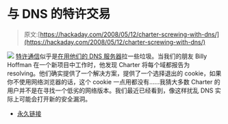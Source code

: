 # 与 DNS 的特许交易

> 原文:[https://hackaday.com/2008/05/12/charter-screwing-with-dns/](https://hackaday.com/2008/05/12/charter-screwing-with-dns/)

![](../Images/eb0aa161e1411725221a2ee74193732f.png)
[特许通信](http://www.charter.com/Visitors/Products.aspx?MenuItem=3)似乎是[在用他们的 DNS 服务器](http://www.memestreams.net/thread/bid38048/)拉一些垃圾。当我们的朋友 Billy Hoffman 在一个新项目中工作时，他发现 Charter 将每个域都报告为 resolving。他们确实提供了一个解决方案，提供了一个选择退出的 cookie，如果你不使用网络浏览器的话，这个 cookie 一点用都没有……我猜大多数 Charter 的用户并不是在寻找一个低劣的网络版本。我们最近已经看到，像这样扰乱 DNS 实际上可能会打开新的安全漏洞。

*   [永久链接](http://www.memestreams.net/thread/bid38048/)